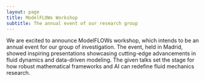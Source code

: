 ```yaml
---
layout: page
title: ModelFLOWs Workshop
subtitle: The annual event of our research group
---
```


We are excited to announce ModelFLOWs workshop, which intends to be an annual event for our group of investigation. The event, held in Madrid, showed inspiring presentations showcasing cutting-edge advancements in fluid dynamics and data-driven modeling. 
The given talks set the stage for how robust mathematical frameworks and AI can redefine fluid mechanics research.
<!--To be completed (@Sole)-->

